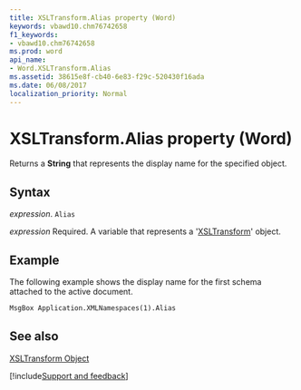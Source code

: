 ```yaml
---
title: XSLTransform.Alias property (Word)
keywords: vbawd10.chm76742658
f1_keywords:
- vbawd10.chm76742658
ms.prod: word
api_name:
- Word.XSLTransform.Alias
ms.assetid: 38615e8f-cb40-6e83-f29c-520430f16ada
ms.date: 06/08/2017
localization_priority: Normal
---
```



# XSLTransform.Alias property (Word)

Returns a  **String** that represents the display name for the specified object.


## Syntax

_expression_. `Alias`

_expression_ Required. A variable that represents a '[XSLTransform](Word.XSLTransform.md)' object.


## Example

The following example shows the display name for the first schema attached to the active document.


```vb
MsgBox Application.XMLNamespaces(1).Alias
```


## See also


[XSLTransform Object](Word.XSLTransform.md)

[!include[Support and feedback](~/includes/feedback-boilerplate.md)]